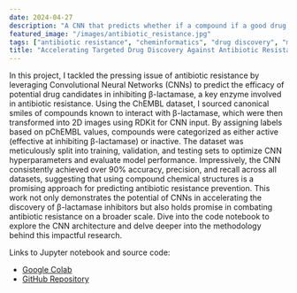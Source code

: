```yaml
---
date: 2024-04-27
description: "A CNN that predicts whether if a compound if a good drug candidate for prevent antibiotic resistance based on its chemical structure."
featured_image: "/images/antibiotic_resistance.jpg"
tags: ["antibiotic resistance", "cheminformatics", "drug discovery", "machine learning"]
title: "Accelerating Targeted Drug Discovery Against Antibiotic Resistance with CNNs"
---
```


In this project, I tackled the pressing issue of antibiotic resistance by leveraging Convolutional Neural Networks (CNNs) to predict the efficacy of potential drug candidates in inhibiting β-lactamase, a key enzyme involved in antibiotic resistance. Using the ChEMBL dataset, I sourced canonical smiles of compounds known to interact with β-lactamase, which were then transformed into 2D images using RDKit for CNN input. By assigning labels based on pChEMBL values, compounds were categorized as either active (effective at inhibiting β-lactamase) or inactive. The dataset was meticulously split into training, validation, and testing sets to optimize CNN hyperparameters and evaluate model performance. Impressively, the CNN consistently achieved over 90% accuracy, precision, and recall across all datasets, suggesting that using compound chemical structures is a promising approach for predicting antibiotic resistance prevention. This work not only demonstrates the potential of CNNs in accelerating the discovery of β-lactamase inhibitors but also holds promise in combating antibiotic resistance on a broader scale. Dive into the code notebook to explore the CNN architecture and delve deeper into the methodology behind this impactful research.

Links to Jupyter notebook and source code:
* [Google Colab](https://colab.research.google.com/gist/kthuang20/64c59b559422625b438bd10f45051a09/beta-lactamase-cnn.ipynb)
* [GitHub Repository](https://github.com/kthuang20/BetaLactamaseCNN/blob/main/Beta_Lactamase_CNN.ipynb)